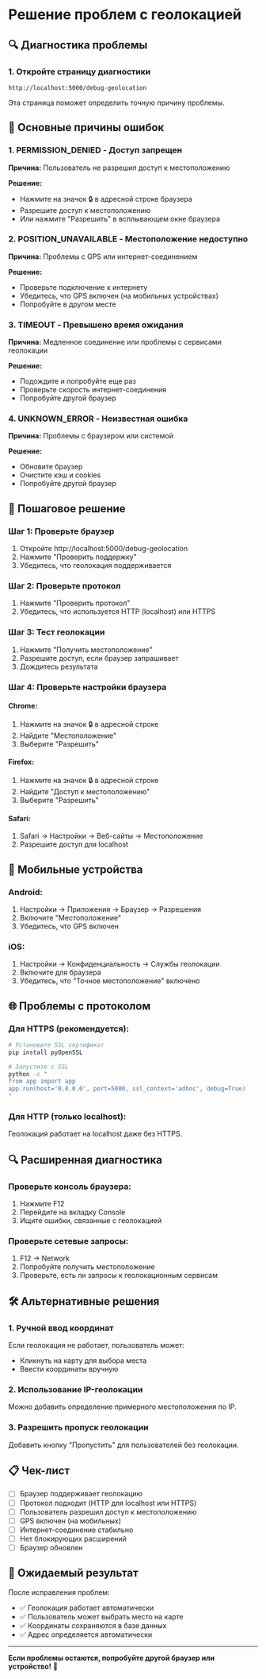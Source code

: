 # Решение проблем с геолокацией

## 🔍 Диагностика проблемы

### 1. Откройте страницу диагностики
```
http://localhost:5000/debug-geolocation
```

Эта страница поможет определить точную причину проблемы.

## 🚨 Основные причины ошибок

### 1. **PERMISSION_DENIED** - Доступ запрещен
**Причина:** Пользователь не разрешил доступ к местоположению

**Решение:**
- Нажмите на значок 🔒 в адресной строке браузера
- Разрешите доступ к местоположению
- Или нажмите "Разрешить" в всплывающем окне браузера

### 2. **POSITION_UNAVAILABLE** - Местоположение недоступно
**Причина:** Проблемы с GPS или интернет-соединением

**Решение:**
- Проверьте подключение к интернету
- Убедитесь, что GPS включен (на мобильных устройствах)
- Попробуйте в другом месте

### 3. **TIMEOUT** - Превышено время ожидания
**Причина:** Медленное соединение или проблемы с сервисами геолокации

**Решение:**
- Подождите и попробуйте еще раз
- Проверьте скорость интернет-соединения
- Попробуйте другой браузер

### 4. **UNKNOWN_ERROR** - Неизвестная ошибка
**Причина:** Проблемы с браузером или системой

**Решение:**
- Обновите браузер
- Очистите кэш и cookies
- Попробуйте другой браузер

## 🔧 Пошаговое решение

### Шаг 1: Проверьте браузер
1. Откройте http://localhost:5000/debug-geolocation
2. Нажмите "Проверить поддержку"
3. Убедитесь, что геолокация поддерживается

### Шаг 2: Проверьте протокол
1. Нажмите "Проверить протокол"
2. Убедитесь, что используется HTTP (localhost) или HTTPS

### Шаг 3: Тест геолокации
1. Нажмите "Получить местоположение"
2. Разрешите доступ, если браузер запрашивает
3. Дождитесь результата

### Шаг 4: Проверьте настройки браузера

#### Chrome:
1. Нажмите на значок 🔒 в адресной строке
2. Найдите "Местоположение"
3. Выберите "Разрешить"

#### Firefox:
1. Нажмите на значок 🔒 в адресной строке
2. Найдите "Доступ к местоположению"
3. Выберите "Разрешить"

#### Safari:
1. Safari → Настройки → Веб-сайты → Местоположение
2. Разрешите доступ для localhost

## 📱 Мобильные устройства

### Android:
1. Настройки → Приложения → Браузер → Разрешения
2. Включите "Местоположение"
3. Убедитесь, что GPS включен

### iOS:
1. Настройки → Конфиденциальность → Службы геолокации
2. Включите для браузера
3. Убедитесь, что "Точное местоположение" включено

## 🌐 Проблемы с протоколом

### Для HTTPS (рекомендуется):
```bash
# Установите SSL сертификат
pip install pyOpenSSL

# Запустите с SSL
python -c "
from app import app
app.run(host='0.0.0.0', port=5000, ssl_context='adhoc', debug=True)
"
```

### Для HTTP (только localhost):
Геолокация работает на localhost даже без HTTPS.

## 🔍 Расширенная диагностика

### Проверьте консоль браузера:
1. Нажмите F12
2. Перейдите на вкладку Console
3. Ищите ошибки, связанные с геолокацией

### Проверьте сетевые запросы:
1. F12 → Network
2. Попробуйте получить местоположение
3. Проверьте, есть ли запросы к геолокационным сервисам

## 🛠️ Альтернативные решения

### 1. Ручной ввод координат
Если геолокация не работает, пользователь может:
- Кликнуть на карту для выбора места
- Ввести координаты вручную

### 2. Использование IP-геолокации
Можно добавить определение примерного местоположения по IP.

### 3. Разрешить пропуск геолокации
Добавить кнопку "Пропустить" для пользователей без геолокации.

## 📋 Чек-лист

- [ ] Браузер поддерживает геолокацию
- [ ] Протокол подходит (HTTP для localhost или HTTPS)
- [ ] Пользователь разрешил доступ к местоположению
- [ ] GPS включен (на мобильных)
- [ ] Интернет-соединение стабильно
- [ ] Нет блокирующих расширений
- [ ] Браузер обновлен

## 🎯 Ожидаемый результат

После исправления проблем:
- ✅ Геолокация работает автоматически
- ✅ Пользователь может выбрать место на карте
- ✅ Координаты сохраняются в базе данных
- ✅ Адрес определяется автоматически

---

**Если проблемы остаются, попробуйте другой браузер или устройство!** 🔧 